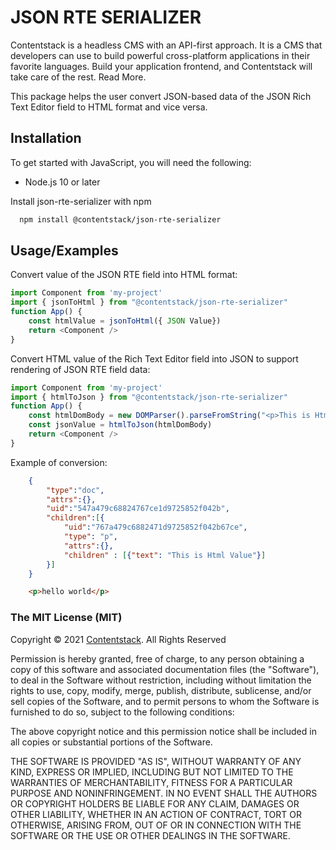 # JSON RTE SERIALIZER
Contentstack is a headless CMS with an API-first approach. It is a CMS that developers can use to build powerful cross-platform applications in their favorite languages. Build your application frontend, and Contentstack will take care of the rest. Read More.

This package helps the user convert JSON-based data of the JSON Rich Text Editor field to HTML format and vice versa.


## Installation

To get started with JavaScript, you will need the following:

* Node.js 10 or later

Install json-rte-serializer with npm

```bash
  npm install @contentstack/json-rte-serializer
```

## Usage/Examples

Convert value of the JSON RTE field into HTML format:

```javascript
import Component from 'my-project'
import { jsonToHtml } from "@contentstack/json-rte-serializer"
function App() {
    const htmlValue = jsonToHtml({ JSON Value})
    return <Component />
}
```

Convert HTML value of the Rich Text Editor field into JSON to support rendering of JSON RTE field data:

```javascript
import Component from 'my-project'
import { htmlToJson } from "@contentstack/json-rte-serializer"
function App() {
    const htmlDomBody = new DOMParser().parseFromString("<p>This is Html Value</p>", 'text/html').body
    const jsonValue = htmlToJson(htmlDomBody)
    return <Component />
}
```

Example of conversion:
```JSON
    {
        "type":"doc",
        "attrs":{},
        "uid":"547a479c68824767ce1d9725852f042b",
        "children":[{
            "uid":"767a479c6882471d9725852f042b67ce",
            "type": "p",
            "attrs":{},
            "children" : [{"text": "This is Html Value"}]
        }]
    }
```

```HTML
    <p>hello world</p>
```

### The MIT License (MIT)

Copyright © 2021 [Contentstack](https://www.contentstack.com/). All Rights Reserved

Permission is hereby granted, free of charge, to any person obtaining a copy of this software and associated documentation files (the "Software"), to deal in the Software without restriction, including without limitation the rights to use, copy, modify, merge, publish, distribute, sublicense, and/or sell copies of the Software, and to permit persons to whom the Software is furnished to do so, subject to the following conditions:

The above copyright notice and this permission notice shall be included in all copies or substantial portions of the Software.

THE SOFTWARE IS PROVIDED "AS IS", WITHOUT WARRANTY OF ANY KIND, EXPRESS OR IMPLIED, INCLUDING BUT NOT LIMITED TO THE WARRANTIES OF MERCHANTABILITY, FITNESS FOR A PARTICULAR PURPOSE AND NONINFRINGEMENT. IN NO EVENT SHALL THE AUTHORS OR COPYRIGHT HOLDERS BE LIABLE FOR ANY CLAIM, DAMAGES OR OTHER LIABILITY, WHETHER IN AN ACTION OF CONTRACT, TORT OR OTHERWISE, ARISING FROM, OUT OF OR IN CONNECTION WITH THE SOFTWARE OR THE USE OR OTHER DEALINGS IN THE SOFTWARE.